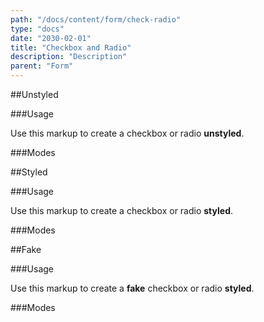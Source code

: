 ```yaml
---
path: "/docs/content/form/check-radio"
type: "docs"
date: "2030-02-01"
title: "Checkbox and Radio"
description: "Description"
parent: "Form"
---
```


##Unstyled

###Usage

Use this markup to create a checkbox or radio **unstyled**.

<script type="text/plain" class="language-markup">
  <div class="form-item">
    <input type="checkbox" id="checkbox-unstyled" class="unstyled">
    <label class="form-label" for="checkbox-unstyled">
      <!-- content -->
    </label>
  </div>

  <div class="form-item">
    <input type="radio" id="radio-unstyled" name="radio-unstyled" class="unstyled">
    <label class="form-label" for="radio-unstyled">
      <!-- content -->
    </label>
  </div>
</script>

###Modes

<demo>
  <demovanilla src="demos/docs/content/form/check-radio/unstyled-block" name="block">
  </demovanilla>
  <demovanilla src="demos/docs/content/form/check-radio/unstyled-inline" name="inline">
  </demovanilla>
  <demovanilla src="demos/docs/content/form/check-radio/unstyled-disabled" name="disabled">
  </demovanilla>
</demo>

##Styled

###Usage

Use this markup to create a checkbox or radio **styled**.

<script type="text/plain" class="language-markup">
  <div class="form-item">
    <input type="checkbox" id="checkbox-styled">
    <label class="form-label" for="checkbox-styled">
      <!-- content -->
    </label>
  </div>

  <div class="form-item">
    <input type="radio" id="radio-styled" name="radio-styled">
    <label class="form-label" for="radio-styled">
      <!-- content -->
    </label>
  </div>
</script>

###Modes

<demo>
  <demovanilla src="demos/docs/content/form/check-radio/styled-block" name="block">
  </demovanilla>
  <demovanilla src="demos/docs/content/form/check-radio/styled-inline" name="inline">
  </demovanilla>
  <demovanilla src="demos/docs/content/form/check-radio/styled-disabled" name="disabled">
  </demovanilla>
</demo>

##Fake

###Usage

Use this markup to create a **fake** checkbox or radio **styled**.

<script type="text/plain" class="language-markup">
  <div class="form-item">
    <div class="checkbox-styled">
      <!-- content -->
    </div>
  </div>

  <div class="form-item">
    <div class="radio-styled">
      <!-- content -->
    </div>
  </div>
</script>

###Modes

<demo>
  <demovanilla src="demos/docs/content/form/check-radio/fake-block" name="block">
  </demovanilla>
  <demovanilla src="demos/docs/content/form/check-radio/fake-inline" name="inline">
  </demovanilla>
  <demovanilla src="demos/docs/content/form/check-radio/fake-disabled" name="disabled">
  </demovanilla>
</demo>
